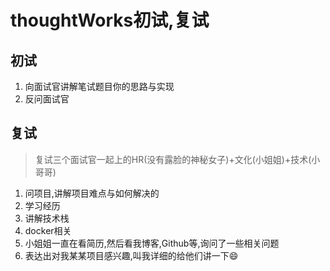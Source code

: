 # thoughtWorks初试,复试

## 初试
1. 向面试官讲解笔试题目你的思路与实现
2. 反问面试官

## 复试
>复试三个面试官一起上的HR(没有露脸的神秘女子)+文化(小姐姐)+技术(小哥哥)
1. 问项目,讲解项目难点与如何解决的
2. 学习经历
3. 讲解技术栈
4. docker相关
5. 小姐姐一直在看简历,然后看我博客,Github等,询问了一些相关问题
6. 表达出对我某某项目感兴趣,叫我详细的给他们讲一下:smile: